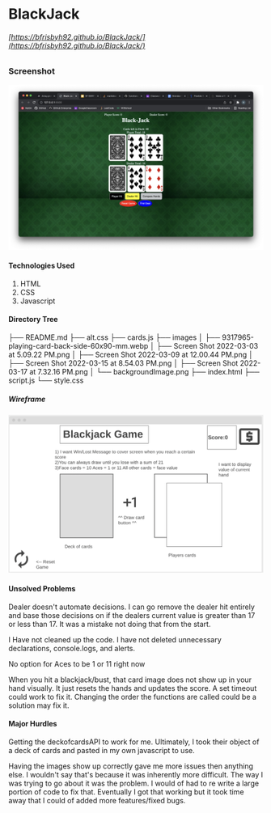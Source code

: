 # BlackJack
###### [https://bfrisbyh92.github.io/BlackJack/](https://bfrisbyh92.github.io/BlackJack/)

### Screenshot
![Screenshot](images/Screen%20Shot%202022-03-17%20at%207.32.16%20PM.png)

#### **Technologies Used**
1. HTML
2. CSS
3. Javascript

#### Directory Tree

├── README.md
├── alt.css
├── cards.js
├── images
│   ├── 9317965-playing-card-back-side-60x90-mm.webp
│   ├── Screen Shot 2022-03-03 at 5.09.22 PM.png
│   ├── Screen Shot 2022-03-09 at 12.00.44 PM.png
│   ├── Screen Shot 2022-03-15 at 8.54.03 PM.png
│   ├── Screen Shot 2022-03-17 at 7.32.16 PM.png
│   └── backgroundImage.png
├── index.html
├── script.js
└── style.css

##### Wireframe
![Wireframe](images/Screen%20Shot%202022-03-03%20at%205.09.22%20PM.png)

#### **Unsolved Problems**

Dealer doesn't automate decisions. I can go remove the dealer hit entirely and base those decisions on if the dealers current value is greater than 17 or less than 17. It was a mistake not doing that from the start. 

I Have not cleaned up the code. I have not deleted unnecessary declarations, console.logs, and alerts.

No option for Aces to be 1 or 11 right now

When you hit a blackjack/bust, that card image does not show up in your hand visually. It just resets the hands and updates the score. A set timeout could work to fix it. Changing the order the functions are called could be a solution may fix it. 
 
#### **Major Hurdles**


Getting the deckofcardsAPI to work for me. Ultimately, I took their object of a deck of cards and pasted in my own javascript to use. 

Having the images show up correctly gave me more issues then anything else. I wouldn't say that's because it was inherently more difficult. The way I was trying to go about it was the problem. I would of had to re write a large portion of code to fix that. Eventually I got that working but it took time away that I could of added more features/fixed bugs.



